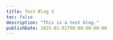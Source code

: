 ```yaml
---
title: Test Blog 3
toc: false
description: "This is a test blog."
publishDate: 2025-01-01T00:00:00-00:00
---
```


